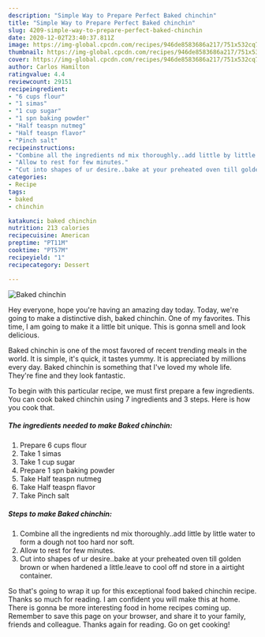 ```yaml
---
description: "Simple Way to Prepare Perfect Baked chinchin"
title: "Simple Way to Prepare Perfect Baked chinchin"
slug: 4209-simple-way-to-prepare-perfect-baked-chinchin
date: 2020-12-02T23:40:37.811Z
image: https://img-global.cpcdn.com/recipes/946de8583686a217/751x532cq70/baked-chinchin-recipe-main-photo.jpg
thumbnail: https://img-global.cpcdn.com/recipes/946de8583686a217/751x532cq70/baked-chinchin-recipe-main-photo.jpg
cover: https://img-global.cpcdn.com/recipes/946de8583686a217/751x532cq70/baked-chinchin-recipe-main-photo.jpg
author: Carlos Hamilton
ratingvalue: 4.4
reviewcount: 29151
recipeingredient:
- "6 cups flour"
- "1 simas"
- "1 cup sugar"
- "1 spn baking powder"
- "Half teaspn nutmeg"
- "Half teaspn flavor"
- "Pinch salt"
recipeinstructions:
- "Combine all the ingredients nd mix thoroughly..add little by little water to form a dough not too hard nor soft."
- "Allow to rest for few minutes."
- "Cut into shapes of ur desire..bake at your preheated oven till golden brown or when hardened a little.leave to cool off nd store in a airtight container."
categories:
- Recipe
tags:
- baked
- chinchin

katakunci: baked chinchin 
nutrition: 213 calories
recipecuisine: American
preptime: "PT11M"
cooktime: "PT57M"
recipeyield: "1"
recipecategory: Dessert

---
```



![Baked chinchin](https://img-global.cpcdn.com/recipes/946de8583686a217/751x532cq70/baked-chinchin-recipe-main-photo.jpg)

Hey everyone, hope you're having an amazing day today. Today, we're going to make a distinctive dish, baked chinchin. One of my favorites. This time, I am going to make it a little bit unique. This is gonna smell and look delicious.

Baked chinchin is one of the most favored of recent trending meals in the world. It is simple, it's quick, it tastes yummy. It is appreciated by millions every day. Baked chinchin is something that I've loved my whole life. They're fine and they look fantastic.




To begin with this particular recipe, we must first prepare a few ingredients. You can cook baked chinchin using 7 ingredients and 3 steps. Here is how you cook that.

<!--inarticleads1-->

##### The ingredients needed to make Baked chinchin:

1. Prepare 6 cups flour
1. Take 1 simas
1. Take 1 cup sugar
1. Prepare 1 spn baking powder
1. Take Half teaspn nutmeg
1. Take Half teaspn flavor
1. Take Pinch salt




<!--inarticleads2-->

##### Steps to make Baked chinchin:

1. Combine all the ingredients nd mix thoroughly..add little by little water to form a dough not too hard nor soft.
1. Allow to rest for few minutes.
1. Cut into shapes of ur desire..bake at your preheated oven till golden brown or when hardened a little.leave to cool off nd store in a airtight container.




So that's going to wrap it up for this exceptional food baked chinchin recipe. Thanks so much for reading. I am confident you will make this at home. There is gonna be more interesting food in home recipes coming up. Remember to save this page on your browser, and share it to your family, friends and colleague. Thanks again for reading. Go on get cooking!
